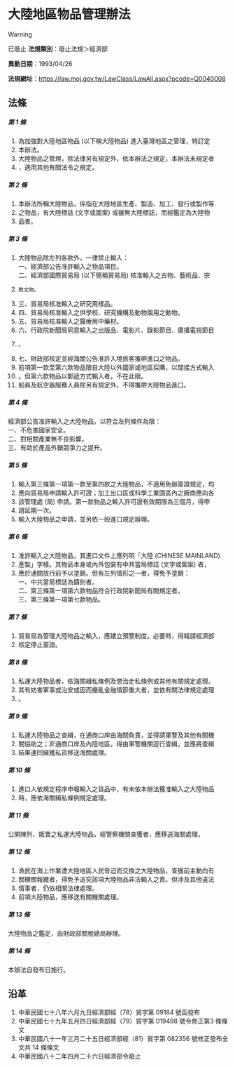 # 大陸地區物品管理辦法


> [!WARNING]
> 已廢止
**法規類別**：廢止法規＞經濟部

**異動日期**：1993/04/26  

**法規網址**：https://law.moj.gov.tw/LawClass/LawAll.aspx?pcode=Q0040008



## 法條
##### 第 1 條
1. 為加強對大陸地區物品 (以下稱大陸物品) 進入臺灣地區之管理，特訂定
1. 本辦法。
1. 大陸物品之管理，除法律另有規定外，依本辦法之規定，本辦法未規定者
1. ，適用其他有關法令之規定。

##### 第 2 條
1. 本辦法所稱大陸物品，係指在大陸地區生產、製造、加工、發行或製作等
1. 之物品，有大陸標誌 (文字或圖案) 或雖無大陸標誌，而經鑑定為大陸物
1. 品者。

##### 第 3 條
1. 大陸物品除左列各款外，一律禁止輸入：  
一、經濟部公告准許輸入之物品項目。  
二、經濟部國際貿易局 (以下簡稱貿易局) 核准輸入之古物、藝術品、宗
1.     教文物。
1. 三、貿易局核准輸入之研究用樣品。
1. 四、貿易局核准輸入之供學校、研究機構及動物園用之動物。
1. 五、貿易局核准輸入之醫療用中藥材。
1. 六、行政院新聞局同意輸入之出版品、電影片、錄影節目、廣播電視節目
1.     。
1. 七、財政部核定並經海關公告准許入境旅客攜帶進口之物品。
1. 前項第一款至第六款物品限自大陸以外國家或地區採購，以間接方式輸入
1. 。但第六款物品以郵遞方式輸入者，不在此限。
1. 船員及航空器服務人員除另有規定外，不得攜帶大陸物品進口。

##### 第 4 條
經濟部公告准許輸入之大陸物品，以符合左列條件為限：  
一、不危害國家安全。  
二、對相關產業無不良影響。  
三、有助於產品外銷競爭力之提升。

##### 第 5 條
1. 輸入第三條第一項第一款至第四款之大陸物品，不適用免辦簽證規定，均
1. 應向貿易局申請輸入許可證；加工出口區或科學工業園區內之廠商應向各
1. 該管理處 (局) 申請。第一款物品之輸入許可證有效期限為三個月，得申
1. 請延期一次。
1. 輸入大陸物品之申請，並另依一般進口規定辦理。

##### 第 6 條
1. 准許輸入之大陸物品，其進口文件上應列明「大陸 (CHINESE MAINLAND)
1. 產製」字樣。其物品本身或內外包裝有中共當局標誌 (文字或圖案) 者，
1. 應於通關放行前予以塗銷。但有左列情形之一者，得免予塗銷：  
一、中共當局標誌為鑄刻者。  
二、第三條第一項第六款物品符合行政院新聞局有關規定者。  
三、第三條第一項第七款物品。

##### 第 7 條
1. 貿易局為管理大陸物品之輸入，應建立預警制度。必要時，得報請經濟部
1. 核定停止簽證。

##### 第 8 條
1. 私運大陸物品者，依海關緝私條例及懲治走私條例或其他有關規定處理。
1. 其有妨害軍事或治安或因而擾亂金融情節重大者，並依有關法律規定處理
1. 。

##### 第 9 條
1. 私運大陸物品之查緝，在通商口岸由海關負責，並得請軍警及其他有關機
1. 關協助之；非通商口岸及內陸地區，得由軍警機關逕行查緝，並應將查緝
1. 結果連同緝獲私貨移送海關處理。

##### 第 10 條
1. 進口人依規定程序申報輸入之貨品中，有未依本辦法獲准輸入之大陸物品
1. 時，應依海關緝私條例規定處理。

##### 第 11 條
公開陳列、販賣之私運大陸物品，經警察機關查獲者，應移送海關處理。

##### 第 12 條
1. 漁民在海上作業遭大陸地區人民脅迫而交換之大陸物品，查獲前主動向有
1. 關機關報繳者，得免予追究該項大陸物品非法輸入之責。但涉及其他違法
1. 情事者，仍依相關法律處理。
1. 前項大陸物品，應移送有關機關處理。

##### 第 13 條
大陸物品之鑑定，由財政部關稅總局辦理。

##### 第 14 條
本辦法自發布日施行。

## 沿革
1. 中華民國七十八年六月九日經濟部經（78）貿字第 09184  號函發布
1. 中華民國七十九年五月四日經濟部經（79）貿字第 019498 號令修正第3 條條文
1. 中華民國八十一年三月二十五日經濟部經（81）貿字第 082356 號修正發布全文共 14 條條文
1. 中華民國八十二年四月二十六日經濟部令廢止
